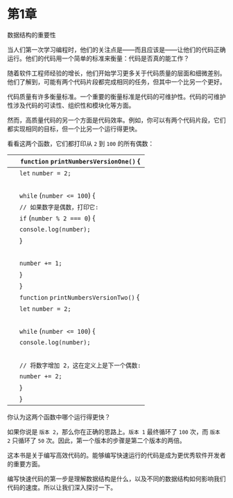 # 第1章

数据结构的重要性

当人们第一次学习编程时，他们的关注点是——而且应该是——让他们的代码正确运行。他们的代码用一个简单的标准来衡量：代码是否真的能工作？

随着软件工程师经验的增长，他们开始学习更多关于代码质量的层面和细微差别。他们了解到，可能有两个代码片段都完成相同的任务，但其中一个比另一个更好。

代码质量有许多衡量标准。一个重要的衡量标准是代码的可维护性。代码的可维护性涉及代码的可读性、组织性和模块化等方面。

然而，高质量代码的另一个方面是代码效率。例如，你可以有两个代码片段，它们都实现相同的目标，但一个比另一个运行得更快。

看看这两个函数，它们都打印从 `2` 到 `100` 的所有偶数：

| ​  | `function`​ `printNumbersVersionOne()` { |
| --- | --- |
| ​  | `let`​ `number = 2;` |
| ​  |  |
| ​  | `while`​ (`number <= 100`) { |
| ​  | `// 如果数字是偶数，打印它:`​ |
| ​  | `if`​ (`number % 2 === 0`) { |
| ​  | `console.log(number);` |
| ​  | } |
| ​  |  |
| ​  | `number += 1;` |
| ​  | } |
| ​  | } |
| ​  | `function`​ `printNumbersVersionTwo()` { |
| ​  | `let`​ `number = 2;` |
| ​  |  |
| ​  | `while`​ (`number <= 100`) { |
| ​  | `console.log(number);` |
| ​  |  |
| ​  | `// 将数字增加 2，这在定义上是下一个偶数:`​ |
| ​  | `number += 2;` |
| ​  | } |
| ​  | } |

你认为这两个函数中哪个运行得更快？

如果你说是 `版本 2`，那么你在正确的思路上。`版本 1` 最终循环了 `100` 次，而 `版本 2` 只循环了 `50` 次。因此，第一个版本的步骤是第二个版本的两倍。

这本书是关于编写高效代码的。能够编写快速运行的代码是成为更优秀软件开发者的重要方面。

编写快速代码的第一步是理解数据结构是什么，以及不同的数据结构如何影响我们代码的速度。所以让我们深入探讨一下。
